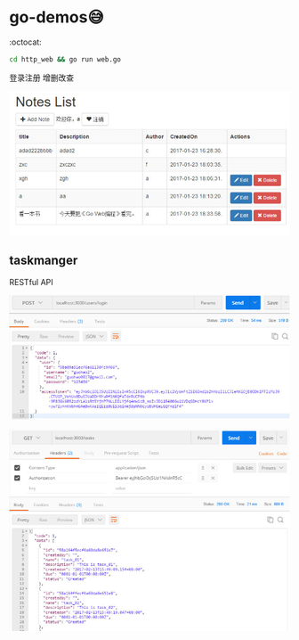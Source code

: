 # go-demos:sweat_smile:
:octocat:

```bash
cd http_web && go run web.go
```
登录注册 增删改查

![](./http_web/public/img/readme.jpg)

## taskmanger

RESTful API

![](./taskmanager/task.jpg)

![](./taskmanager/task2.jpg)
